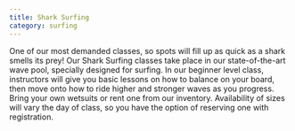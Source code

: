 ```yaml
---
title: Shark Surfing
category: surfing
---
```


One of our most demanded classes, so spots will fill up as quick as a shark smells its prey! Our Shark Surfing classes take place in our state-of-the-art wave pool, specially designed for surfing. In our beginner level class, instructors will give you basic lessons on how to balance on your board, then move onto how to ride higher and stronger waves as you progress. Bring your own wetsuits or rent one from our inventory. Availability of sizes will vary the day of class, so you have the option of reserving one with registration.
